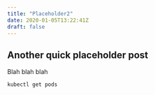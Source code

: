```yaml
---
title: "Placeholder2"
date: 2020-01-05T13:22:41Z
draft: false
---
```


## Another quick placeholder post

Blah blah blah

```bash
kubectl get pods
```
